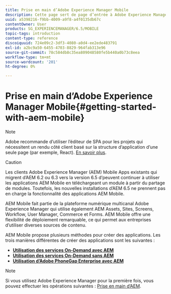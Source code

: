 ```yaml
---
title: Prise en main d’Adobe Experience Manager Mobile
description: Cette page sert de page d’entrée à Adobe Experience Manager Mobile. Consultez cette page comme point de départ afin de découvrir les trois différentes façons de créer des applications.
uuid: a5398216-f9bb-4009-a9f8-a4f0135db67c
contentOwner: User
products: SG_EXPERIENCEMANAGER/6.5/MOBILE
topic-tags: introduction
content-type: reference
discoiquuid: 724e09c2-3df3-4080-a0d4-ee2ede483791
exl-id: a2bc9a50-6455-4703-8829-964fab313e96
source-git-commit: 78c584db8c35ea809048580fe5b440a0b73c8eea
workflow-type: tm+mt
source-wordcount: '201'
ht-degree: 0%

---
```


# Prise en main d’Adobe Experience Manager Mobile{#getting-started-with-aem-mobile}

>[!NOTE]
>
>Adobe recommande d’utiliser l’éditeur de SPA pour les projets qui nécessitent un rendu côté client basé sur la structure d’application d’une seule page (par exemple, React). [En savoir plus](/help/sites-developing/spa-overview.md).

>[!CAUTION]
>
>Les clients Adobe Experience Manager (AEM) Mobile Apps existants qui migrent d’AEM 6.2 ou 6.3 vers la version 6.5 d’peuvent continuer à utiliser les applications AEM Mobile en téléchargeant un module à partir du partage de modules. Toutefois, les nouvelles installations d’AEM 6.5 ne prennent pas en charge la fonctionnalité des applications AEM Mobile.

AEM Mobile fait partie de la plateforme numérique multicanal Adobe Experience Manager qui utilise également AEM Assets, Sites, Screens, Workflow, User Manager, Commerce et Forms. AEM Mobile offre une flexibilité de déploiement remarquable, ce qui permet aux entreprises d’utiliser diverses sources de contenu.

AEM Mobile propose plusieurs méthodes pour créer des applications. Les trois manières différentes de créer des applications sont les suivantes :

* **[Utilisation des services On-Demand avec AEM](/help/mobile/getting-started-aem-mobile-on-demand.md)**
* **[Utilisation des services On-Demand sans AEM](https://helpx.adobe.com/digital-publishing-solution/help/aem-mobile-end-of-life-faq.html)**
* **[Utilisation d’Adobe PhoneGap Enterprise avec AEM](/help/mobile/getting-started-aem-mobile-phonegap.md)**

>[!NOTE]
>
>Si vous utilisez Adobe Experience Manager pour la première fois, vous pouvez effectuer les opérations suivantes : [Prise en main d’AEM](/help/sites-deploying/deploy.md).
